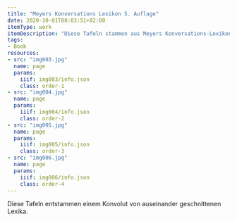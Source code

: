 ```yaml
---
title: "Meyers Konversations Lexikon 5. Auflage"
date: 2020-10-01T08:03:51+02:00
itemType: work
itemDescription: "Diese Tafeln stammen aus Meyers Konversations-Lexikon, [5. Auflage](https://de.wikipedia.org/wiki/Meyers_Konversations-Lexikon#5._Auflage_(1893%E2%80%931897/1901)) erschienen 1893 - 1901 im Bibliographischen Institut, Leipzig."
tags:
- Book
resources:
- src: "img003.jpg"
  name: page
  params:
    iiif: img003/info.json
    class: order-1
- src: "img004.jpg"
  name: page
  params:
    iiif: img004/info.json
    class: order-2
- src: "img005.jpg"
  name: page
  params:
    iiif: img005/info.json
    class: order-3
- src: "img006.jpg"
  name: page
  params:
    iiif: img006/info.json
    class: order-4
---
```

Diese Tafeln entstammen einem Konvolut von auseinander geschnittenen Lexika.

<!--more-->
